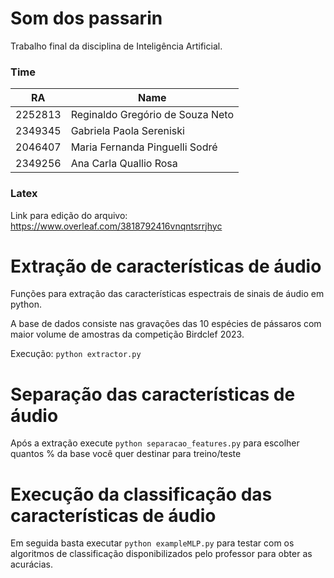 # Som dos passarin
Trabalho final da disciplina de Inteligência Artificial.

### Time

|  RA   | Name |
| -------- | ------- |
| 2252813  |     Reginaldo Gregório de Souza Neto |
| 2349345 |     Gabriela Paola Sereniski |
| 2046407    |  Maria Fernanda Pinguelli Sodré  |
| 2349256    |  Ana Carla Quallio Rosa  |

### Latex
Link para edição do arquivo: https://www.overleaf.com/3818792416vnqntsrrjhyc

# Extração de características de áudio

Funções para extração das características espectrais de sinais de áudio em python.

A base de dados consiste nas gravações das 10 espécies de pássaros com maior volume de amostras da competição Birdclef 2023.

Execução: `python extractor.py`

# Separação das características de áudio
Após a extração execute `python separacao_features.py` para escolher quantos % da base você quer destinar para treino/teste

# Execução da classificação das características de áudio
Em seguida basta executar `python exampleMLP.py` para testar com os algoritmos de classificação disponibilizados pelo professor para obter as acurácias.